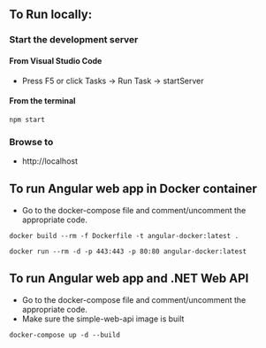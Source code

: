 ## To Run locally:
### Start the development server
#### From Visual Studio Code
- Press F5 or click Tasks -> Run Task -> startServer
#### From the terminal
```
npm start
```
### Browse to
- http://localhost

## To run Angular web app in Docker container
- Go to the docker-compose file and comment/uncomment the appropriate code.
```
docker build --rm -f Dockerfile -t angular-docker:latest .

docker run --rm -d -p 443:443 -p 80:80 angular-docker:latest
```

## To run Angular web app and .NET Web API
- Go to the docker-compose file and comment/uncomment the appropriate code.
- Make sure the simple-web-api image is built
```
docker-compose up -d --build
```